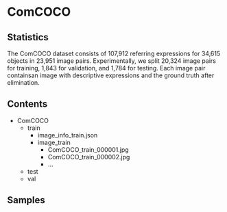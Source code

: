# ComCOCO

## Statistics

The ComCOCO dataset consists of 107,912 referring expressions for 34,615 objects in 23,951 image pairs. Experimentally, we split 20,324 image pairs for training, 1,843 for validation, and 1,784 for testing. Each image pair containsan image with descriptive expressions and the ground truth after elimination. 
## Contents
* ComCOCO
  * train
    * image_info_train.json
    * image_train
      * ComCOCO_train_000001.jpg
      * ComCOCO_train_000002.jpg
      * ...
  * test
  * val

## Samples
